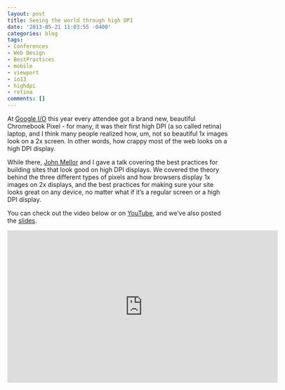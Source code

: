 ```yaml
---
layout: post
title: Seeing the world through high DPI
date: '2013-05-21 11:03:55 -0400'
categories: blog
tags:
- Conferences
- Web Design
- BestPractices
- mobile
- viewport
- io13
- highdpi
- retina
comments: []
---
```

At [Google I/O](https://developers.google.com/events/io/2013/) this year every attendee got a brand new, beautiful Chromebook Pixel - for many, it was their first high DPI (a so called retina) laptop, and I think many people realized how, um, not so beautiful 1x images look on a 2x screen.  In other words, how crappy most of the web looks on a high DPI display.

While there, [John Mellor](https://plus.google.com/115120259572077332394/posts) and I gave a talk covering the best practices for building sites that look good on high DPI displays.  We covered the theory behind the three different types of pixels and how browsers display 1x images on 2x displays, and the best practices for making sure your site looks great on any device, no matter what if it’s a regular screen or a high DPI display.

You can check out the video below or on [YouTube](http://youtu.be/alG-UwRWV_U), and we’ve also posted the [slides](http://goo.gl/j5Z5W).

<iframe width="616" height="347" src="http://www.youtube.com/embed/alG-UwRWV_U" frameborder="0" allowfullscreen></iframe>
